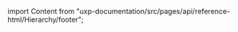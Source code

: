 
import Content from "uxp-documentation/src/pages/api/reference-html/Hierarchy/footer";

<Content query="product=photoshop"/>
